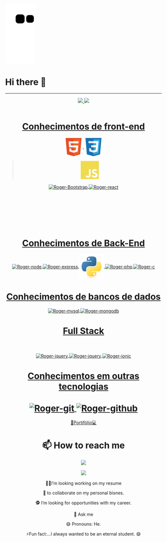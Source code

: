 <link rel="stylesheet" href="https://stackpath.bootstrapcdn.com/bootstrap/4.1.3/css/bootstrap.min.css" integrity="sha384-MCw98/SFnGE8fJT3GXwEOngsV7Zt27NXFoaoApmYm81iuXoPkFOJwJ8ERdknLPMO" crossorigin="anonymous">
<link rel="stylesheet" href="https://cdn.jsdelivr.net/gh/devicons/devicon@v2.14.0/devicon.min.css">

 ![Snake animation](https://github.com/Keykrono/Keykrono/blob/output/github-contribution-grid-snake.svg)

<h1>Hi there 👋</h1>
<hr/>

<div align="center">
  <a href="https://github.com/Keykrono">
   <img height="180em" src="https://github-readme-stats.vercel.app/api?username=fsRoger&show_icons=true&theme=tokyonight&include_all_commits=true&count_private=true"/>
  <img height="180em" src="https://github-readme-stats.vercel.app/api/top-langs/?username=fsRoger&layout=compact&langs_count=7&theme=tokyonight"/>
</div>
  
<div align="center">
<br>
  
  <h1> Conhecimentos de front-end </h1>
<img align="center" alt="Roger-HTML" height="60" width="60" src="https://raw.githubusercontent.com/devicons/devicon/master/icons/html5/html5-original.svg">
  
 <img align="center" alt="Roger-CSS" height="60" width="60" src="https://raw.githubusercontent.com/devicons/devicon/master/icons/css3/css3-original.svg">

  ><img align="center" alt="Roger-Js" height="60" width="60" src="https://raw.githubusercontent.com/devicons/devicon/master/icons/javascript/javascript-plain.svg">
 
  <img align="center" alt="Roger-Bootstrap" height="60" width="60" src="https://cdn.jsdelivr.net/gh/devicons/devicon/icons/bootstrap/bootstrap-original.svg" />
 
 <img align="center" alt="Roger-react" height="60" width="60" src="https://cdn.jsdelivr.net/gh/devicons/devicon/icons/react/react-original-wordmark.svg" />
 
 
  <br></br>
  <br></br>
  <br></br>
  
<div align=center>
 <h1>Conhecimentos de Back-End</h1>  
    
 <img align="center" alt="Roger-node" height="80" width="80" src="https://cdn.jsdelivr.net/gh/devicons/devicon/icons/nodejs/nodejs-plain-wordmark.svg" />
 
 <img align="center" alt="Roger-express" height="80" width="80" src="https://cdn.jsdelivr.net/gh/devicons/devicon/icons/express/express-original.svg" />
          
 <img align="center" alt="Roger-Python" height="80" width="80" src="https://raw.githubusercontent.com/devicons/devicon/master/icons/python/python-original.svg">
  
 <img align="center" alt="Roger-php" height="80" width="80" src="https://cdn.jsdelivr.net/gh/devicons/devicon/icons/php/php-original.svg" />
  
 <img align="center" alt="Roger-c" height="80" width="80" src="https://cdn.jsdelivr.net/gh/devicons/devicon/icons/c/c-original.svg" />

 <h1>Conhecimentos de bancos de dados</h1>

 <img align="center" alt="Roger-mysql" height="80" width="80" margin="20px" src="https://cdn.jsdelivr.net/gh/devicons/devicon/icons/mysql/mysql-original-wordmark.svg" />
   
<img align="center" alt="Roger-mongodb" height="80" width="80" src="https://cdn.jsdelivr.net/gh/devicons/devicon/icons/mongodb/mongodb-plain-wordmark.svg" />
 
  
              
  
          
 <h1> Full Stack</h1>
  <br></br>
  
 <img align="center" alt="Roger-jquery" height="60" width="60" src="https://cdn.jsdelivr.net/gh/devicons/devicon/icons/jquery/jquery-original.svg" />

 <img align="center" alt="Roger-jquery" height="60" width="60" src="https://cdn.jsdelivr.net/gh/devicons/devicon/icons/typescript/typescript-original.svg" />
                   
 <img align="center" alt="Roger-ionic" height="60" margin="60" width="60" src="https://cdn.jsdelivr.net/gh/devicons/devicon/icons/ionic/ionic-original.svg" />
  
 <h1> Conhecimentos em outras tecnologias
  <br></br>
  
 <img align="center" alt="Roger-git" height="80" width="80" src="https://cdn.jsdelivr.net/gh/devicons/devicon/icons/git/git-plain-wordmark.svg" />
  
 <img align="center" alt="Roger-github" height="80" width="80" src="https://cdn.jsdelivr.net/gh/devicons/devicon/icons/github/github-original.svg" />
           

  
</div>
  <img align="right" alt="" height="150" style="border-radius:50px;" src="">
   <a href="https://keykrono.github.io/fsRoger/">🧑‍Portifólio💻</a>
</div>
 
 <div align=center>
 <h1> 📫 How to reach me </h1>
   

  <a href = "mailto:keykrono117@gmail.com"><img src="https://img.shields.io/badge/-Gmail-%23333?style=for-the-badge&logo=gmail&logoColor=white" target="_blank"></a>
   
   <a href="https://www.linkedin.com/in/roger-ferreira-da-silva-982242214/"><img src="https://img.shields.io/badge/LinkedIn-0077B5?style=for-the-badge&logo=linkedin&logoColor=white" target="_blank"></a>

 


 👨‍🎓I’m looking working on my resume

 🧗 to collaborate  on my personal bisnes. 

 🕵️ I’m looking for opportunities with my career.   
  
 💬 Ask me
 
 😄 Pronouns: He.

 ⚡Fun fact:...I always wanted to be an eternal student. 😄
 
 </div>
